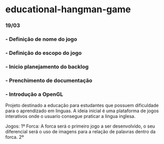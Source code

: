 # educational-hangman-game

### 19/03
### - Definição de nome do jogo
### - Definição do escopo do jogo
### - Inicio planejamento do backlog
### - Prenchimento de documentação
### - Introdução a OpenGL 

Projeto destinado a educação para estudantes que possuem dificuldade para o aprendizado em linguas.
A ideia inicial é uma plataforma de jogos interativos onde o usuario consegue praticar a lingua inglesa.

Jogos: 
1º Forca: A forca será o primeiro jogo a ser desenvolvido, o seu diferencial será o uso de imagens para a relação de palavras dentro da forca.
2º 
